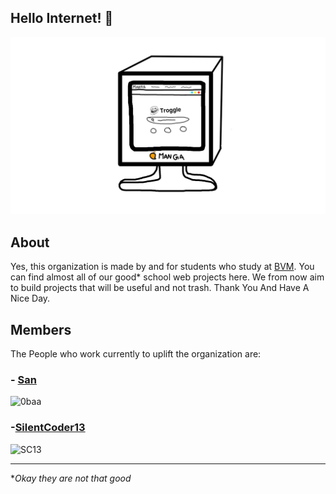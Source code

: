 ## Hello Internet! 👋<br>

![banner](https://raw.githubusercontent.com/globezens/.github/main/profile/banner.png)

## About
Yes, this organization is made by and for students who study at [BVM](http://www.bvmglobal.org/index.aspx). You can find almost all of our good* school web projects here. We from now aim to build projects that will be useful and not trash. Thank You And Have A Nice Day. 

## Members

The People who work currently to uplift the organization are:

### - [San](https://github.com/0baa)<br/>
<img src="https://avatars.githubusercontent.com/u/71178439?v=4" alt="0baa" width="100px" height="100px"> 

### -[SilentCoder13](https://github.com/SilentCoder13)
<img src="https://avatars.githubusercontent.com/u/83856111?v=4" alt="SC13" width="100px" height="100px"> 

<hr>

**Okay they are not that good*
